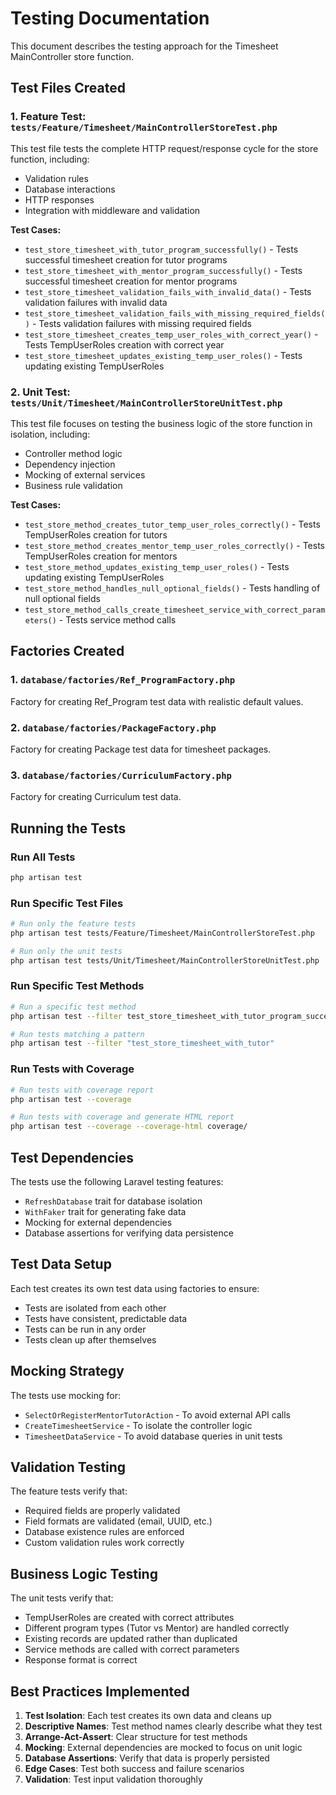 # Testing Documentation

This document describes the testing approach for the Timesheet MainController store function.

## Test Files Created

### 1. Feature Test: `tests/Feature/Timesheet/MainControllerStoreTest.php`
This test file tests the complete HTTP request/response cycle for the store function, including:
- Validation rules
- Database interactions
- HTTP responses
- Integration with middleware and validation

**Test Cases:**
- `test_store_timesheet_with_tutor_program_successfully()` - Tests successful timesheet creation for tutor programs
- `test_store_timesheet_with_mentor_program_successfully()` - Tests successful timesheet creation for mentor programs
- `test_store_timesheet_validation_fails_with_invalid_data()` - Tests validation failures with invalid data
- `test_store_timesheet_validation_fails_with_missing_required_fields()` - Tests validation failures with missing required fields
- `test_store_timesheet_creates_temp_user_roles_with_correct_year()` - Tests TempUserRoles creation with correct year
- `test_store_timesheet_updates_existing_temp_user_roles()` - Tests updating existing TempUserRoles

### 2. Unit Test: `tests/Unit/Timesheet/MainControllerStoreUnitTest.php`
This test file focuses on testing the business logic of the store function in isolation, including:
- Controller method logic
- Dependency injection
- Mocking of external services
- Business rule validation

**Test Cases:**
- `test_store_method_creates_tutor_temp_user_roles_correctly()` - Tests TempUserRoles creation for tutors
- `test_store_method_creates_mentor_temp_user_roles_correctly()` - Tests TempUserRoles creation for mentors
- `test_store_method_updates_existing_temp_user_roles()` - Tests updating existing TempUserRoles
- `test_store_method_handles_null_optional_fields()` - Tests handling of null optional fields
- `test_store_method_calls_create_timesheet_service_with_correct_parameters()` - Tests service method calls

## Factories Created

### 1. `database/factories/Ref_ProgramFactory.php`
Factory for creating Ref_Program test data with realistic default values.

### 2. `database/factories/PackageFactory.php`
Factory for creating Package test data for timesheet packages.

### 3. `database/factories/CurriculumFactory.php`
Factory for creating Curriculum test data.

## Running the Tests

### Run All Tests
```bash
php artisan test
```

### Run Specific Test Files
```bash
# Run only the feature tests
php artisan test tests/Feature/Timesheet/MainControllerStoreTest.php

# Run only the unit tests
php artisan test tests/Unit/Timesheet/MainControllerStoreUnitTest.php
```

### Run Specific Test Methods
```bash
# Run a specific test method
php artisan test --filter test_store_timesheet_with_tutor_program_successfully

# Run tests matching a pattern
php artisan test --filter "test_store_timesheet_with_tutor"
```

### Run Tests with Coverage
```bash
# Run tests with coverage report
php artisan test --coverage

# Run tests with coverage and generate HTML report
php artisan test --coverage --coverage-html coverage/
```

## Test Dependencies

The tests use the following Laravel testing features:
- `RefreshDatabase` trait for database isolation
- `WithFaker` trait for generating fake data
- Mocking for external dependencies
- Database assertions for verifying data persistence

## Test Data Setup

Each test creates its own test data using factories to ensure:
- Tests are isolated from each other
- Tests have consistent, predictable data
- Tests can be run in any order
- Tests clean up after themselves

## Mocking Strategy

The tests use mocking for:
- `SelectOrRegisterMentorTutorAction` - To avoid external API calls
- `CreateTimesheetService` - To isolate the controller logic
- `TimesheetDataService` - To avoid database queries in unit tests

## Validation Testing

The feature tests verify that:
- Required fields are properly validated
- Field formats are validated (email, UUID, etc.)
- Database existence rules are enforced
- Custom validation rules work correctly

## Business Logic Testing

The unit tests verify that:
- TempUserRoles are created with correct attributes
- Different program types (Tutor vs Mentor) are handled correctly
- Existing records are updated rather than duplicated
- Service methods are called with correct parameters
- Response format is correct

## Best Practices Implemented

1. **Test Isolation**: Each test creates its own data and cleans up
2. **Descriptive Names**: Test method names clearly describe what they test
3. **Arrange-Act-Assert**: Clear structure for test methods
4. **Mocking**: External dependencies are mocked to focus on unit logic
5. **Database Assertions**: Verify that data is properly persisted
6. **Edge Cases**: Test both success and failure scenarios
7. **Validation**: Test input validation thoroughly
